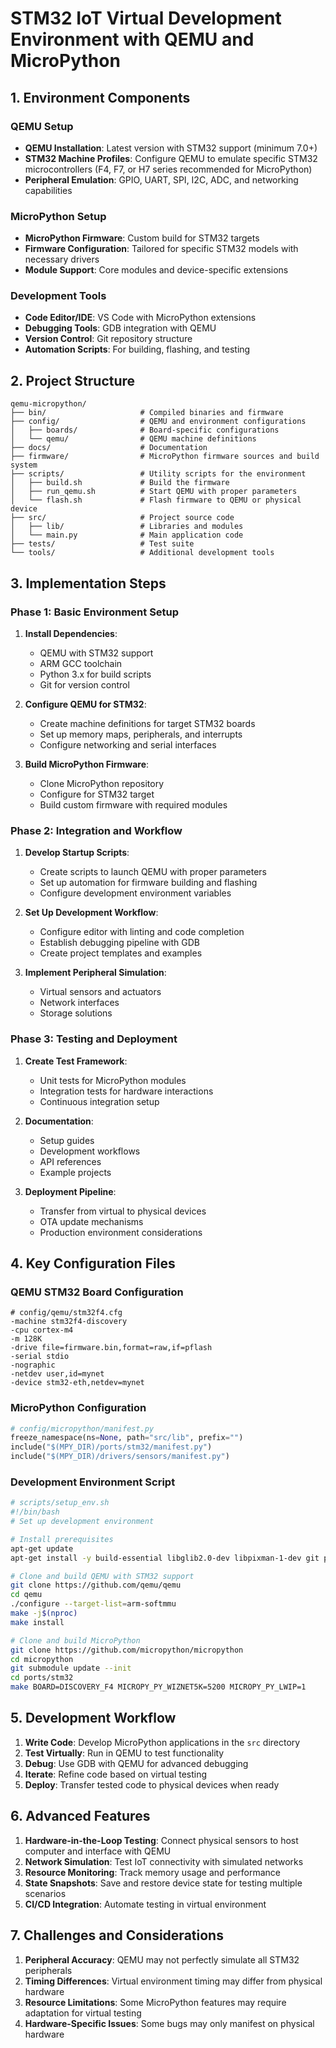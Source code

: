# STM32 IoT Virtual Development Environment with QEMU and MicroPython

## 1. Environment Components

### QEMU Setup
- **QEMU Installation**: Latest version with STM32 support (minimum 7.0+)
- **STM32 Machine Profiles**: Configure QEMU to emulate specific STM32 microcontrollers (F4, F7, or H7 series recommended for MicroPython)
- **Peripheral Emulation**: GPIO, UART, SPI, I2C, ADC, and networking capabilities

### MicroPython Setup
- **MicroPython Firmware**: Custom build for STM32 targets
- **Firmware Configuration**: Tailored for specific STM32 models with necessary drivers
- **Module Support**: Core modules and device-specific extensions

### Development Tools
- **Code Editor/IDE**: VS Code with MicroPython extensions
- **Debugging Tools**: GDB integration with QEMU
- **Version Control**: Git repository structure
- **Automation Scripts**: For building, flashing, and testing

## 2. Project Structure

```
qemu-micropython/
├── bin/                     # Compiled binaries and firmware
├── config/                  # QEMU and environment configurations
│   ├── boards/              # Board-specific configurations
│   └── qemu/                # QEMU machine definitions
├── docs/                    # Documentation
├── firmware/                # MicroPython firmware sources and build system
├── scripts/                 # Utility scripts for the environment
│   ├── build.sh             # Build the firmware
│   ├── run_qemu.sh          # Start QEMU with proper parameters
│   └── flash.sh             # Flash firmware to QEMU or physical device
├── src/                     # Project source code
│   ├── lib/                 # Libraries and modules
│   └── main.py              # Main application code
├── tests/                   # Test suite
└── tools/                   # Additional development tools
```

## 3. Implementation Steps

### Phase 1: Basic Environment Setup
1. **Install Dependencies**:
   - QEMU with STM32 support
   - ARM GCC toolchain
   - Python 3.x for build scripts
   - Git for version control

2. **Configure QEMU for STM32**:
   - Create machine definitions for target STM32 boards
   - Set up memory maps, peripherals, and interrupts
   - Configure networking and serial interfaces

3. **Build MicroPython Firmware**:
   - Clone MicroPython repository
   - Configure for STM32 target
   - Build custom firmware with required modules

### Phase 2: Integration and Workflow
1. **Develop Startup Scripts**:
   - Create scripts to launch QEMU with proper parameters
   - Set up automation for firmware building and flashing
   - Configure development environment variables

2. **Set Up Development Workflow**:
   - Configure editor with linting and code completion
   - Establish debugging pipeline with GDB
   - Create project templates and examples

3. **Implement Peripheral Simulation**:
   - Virtual sensors and actuators
   - Network interfaces
   - Storage solutions

### Phase 3: Testing and Deployment
1. **Create Test Framework**:
   - Unit tests for MicroPython modules
   - Integration tests for hardware interactions
   - Continuous integration setup

2. **Documentation**:
   - Setup guides
   - Development workflows
   - API references
   - Example projects

3. **Deployment Pipeline**:
   - Transfer from virtual to physical devices
   - OTA update mechanisms
   - Production environment considerations

## 4. Key Configuration Files

### QEMU STM32 Board Configuration
```
# config/qemu/stm32f4.cfg
-machine stm32f4-discovery
-cpu cortex-m4
-m 128K
-drive file=firmware.bin,format=raw,if=pflash
-serial stdio
-nographic
-netdev user,id=mynet
-device stm32-eth,netdev=mynet
```

### MicroPython Configuration
```python
# config/micropython/manifest.py
freeze_namespace(ns=None, path="src/lib", prefix="")
include("$(MPY_DIR)/ports/stm32/manifest.py")
include("$(MPY_DIR)/drivers/sensors/manifest.py")
```

### Development Environment Script
```bash
# scripts/setup_env.sh
#!/bin/bash
# Set up development environment

# Install prerequisites
apt-get update
apt-get install -y build-essential libglib2.0-dev libpixman-1-dev git python3 python3-pip

# Clone and build QEMU with STM32 support
git clone https://github.com/qemu/qemu
cd qemu
./configure --target-list=arm-softmmu
make -j$(nproc)
make install

# Clone and build MicroPython
git clone https://github.com/micropython/micropython
cd micropython
git submodule update --init
cd ports/stm32
make BOARD=DISCOVERY_F4 MICROPY_PY_WIZNET5K=5200 MICROPY_PY_LWIP=1
```

## 5. Development Workflow

1. **Write Code**: Develop MicroPython applications in the `src` directory
2. **Test Virtually**: Run in QEMU to test functionality
3. **Debug**: Use GDB with QEMU for advanced debugging
4. **Iterate**: Refine code based on virtual testing
5. **Deploy**: Transfer tested code to physical devices when ready

## 6. Advanced Features

1. **Hardware-in-the-Loop Testing**: Connect physical sensors to host computer and interface with QEMU
2. **Network Simulation**: Test IoT connectivity with simulated networks
3. **Resource Monitoring**: Track memory usage and performance
4. **State Snapshots**: Save and restore device state for testing multiple scenarios
5. **CI/CD Integration**: Automate testing in virtual environment

## 7. Challenges and Considerations

1. **Peripheral Accuracy**: QEMU may not perfectly simulate all STM32 peripherals
2. **Timing Differences**: Virtual environment timing may differ from physical hardware
3. **Resource Limitations**: Some MicroPython features may require adaptation for virtual testing
4. **Hardware-Specific Issues**: Some bugs may only manifest on physical hardware